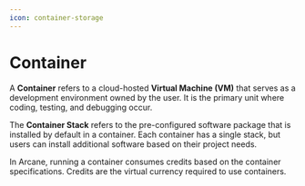 ```yaml
---
icon: container-storage
---
```


# Container

A **Container** refers to a cloud-hosted **Virtual Machine (VM)** that serves as a development environment owned by the user. It is the primary unit where coding, testing, and debugging occur.

The **Container Stack** refers to the pre-configured software package that is installed by default in a container. Each container has a single stack, but users can install additional software based on their project needs.

In Arcane, running a container consumes credits based on the container specifications. Credits are the virtual currency required to use containers.



